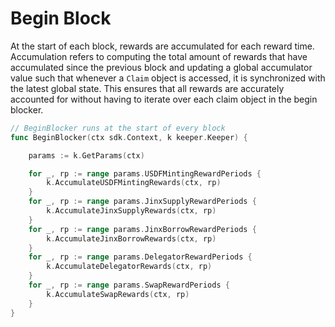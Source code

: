 <!--
order: 7
-->

# Begin Block

At the start of each block, rewards are accumulated for each reward time. Accumulation refers to computing the total amount of rewards that have accumulated since the previous block and updating a global accumulator value such that whenever a `Claim` object is accessed, it is synchronized with the latest global state. This ensures that all rewards are accurately accounted for without having to iterate over each claim object in the begin blocker.

```go
// BeginBlocker runs at the start of every block
func BeginBlocker(ctx sdk.Context, k keeper.Keeper) {

	params := k.GetParams(ctx)

	for _, rp := range params.USDFMintingRewardPeriods {
		k.AccumulateUSDFMintingRewards(ctx, rp)
	}
	for _, rp := range params.JinxSupplyRewardPeriods {
		k.AccumulateJinxSupplyRewards(ctx, rp)
	}
	for _, rp := range params.JinxBorrowRewardPeriods {
		k.AccumulateJinxBorrowRewards(ctx, rp)
	}
	for _, rp := range params.DelegatorRewardPeriods {
		k.AccumulateDelegatorRewards(ctx, rp)
	}
	for _, rp := range params.SwapRewardPeriods {
		k.AccumulateSwapRewards(ctx, rp)
	}
}
```
